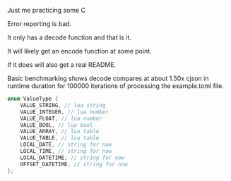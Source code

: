Just me practicing some C

Error reporting is bad.

It only has a decode function and that is it.

It will likely get an encode function at some point.

If it does will also get a real README.

Basic benchmarking shows decode compares at about 1.50x cjson in runtime duration for 100000 iterations of processing the example.toml file.

```c
enum ValueType {
    VALUE_STRING, // lua string
    VALUE_INTEGER, // lua number
    VALUE_FLOAT, // lua number
    VALUE_BOOL, // lua bool
    VALUE_ARRAY, // lua table
    VALUE_TABLE, // lua table
    LOCAL_DATE, // string for now
    LOCAL_TIME, // string for now
    LOCAL_DATETIME, // string for now
    OFFSET_DATETIME, // string for now
};
```
